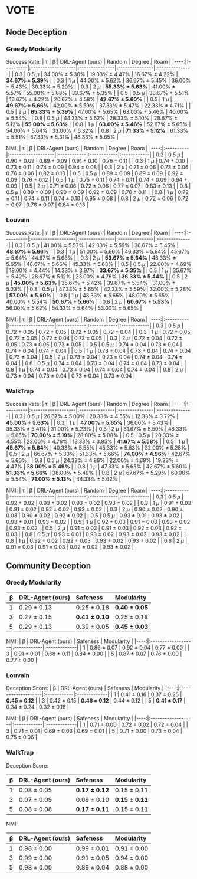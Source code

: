 # VOTE

## Node Deception

### Greedy Modularity

Success Rate:
|   τ | β         | DRL-Agent (ours)   | Random         | Degree         | Roam           |
|----:|:----------|:-------------------|:---------------|:---------------|:---------------|
| 0.3 | 0.5 $\mu$ | 34.00% ± 5.36%     | 19.33% ± 4.47% | 16.67% ± 4.22% | **34.67% ± 5.39%** |
| 0.3 | 1 $\mu$   | 44.00% ± 5.62%     | 36.67% ± 5.45% | 36.00% ± 5.43% | 30.33% ± 5.20% |
| 0.3 | 2 $\mu$   | **55.33% ± 5.63%**     | 41.00% ± 5.57% | 55.00% ± 5.63% | 33.67% ± 5.35% |
| 0.5 | 0.5 $\mu$ | 38.67% ± 5.51%     | 16.67% ± 4.22% | 20.67% ± 4.58% | **42.67% ± 5.60%** |
| 0.5 | 1 $\mu$   | **49.67% ± 5.66%**     | 42.00% ± 5.59% | 37.33% ± 5.47% | 22.33% ± 4.71% |
| 0.5 | 2 $\mu$   | **65.33% ± 5.39%**     | 47.00% ± 5.65% | 63.00% ± 5.46% | 40.00% ± 5.54% |
| 0.8 | 0.5 $\mu$ | 44.33% ± 5.62%     | 28.33% ± 5.10% | 28.67% ± 5.12% | **55.00% ± 5.63%** |
| 0.8 | 1 $\mu$   | **63.00% ± 5.46%**     | 52.67% ± 5.65% | 54.00% ± 5.64% | 33.00% ± 5.32% |
| 0.8 | 2 $\mu$   | **71.33% ± 5.12%**     | 61.33% ± 5.51% | 67.33% ± 5.31% | 48.33% ± 5.65% |


NMI:
|   τ | β         | DRL-Agent (ours)   | Random      | Degree      | Roam        |
|----:|:----------|:-------------------|:------------|:------------|:------------|
| 0.3 | 0.5 $\mu$ | 0.90 ± 0.09        | 0.89 ± 0.09 | 0.91 ± 0.10 | 0.76 ± 0.11 |
| 0.3 | 1 $\mu$   | 0.74 ± 0.10        | 0.73 ± 0.11 | 0.74 ± 0.09 | 0.94 ± 0.08 |
| 0.3 | 2 $\mu$   | 0.71 ± 0.06        | 0.73 ± 0.06 | 0.76 ± 0.06 | 0.82 ± 0.13 |
| 0.5 | 0.5 $\mu$ | 0.89 ± 0.09        | 0.89 ± 0.09 | 0.92 ± 0.09 | 0.76 ± 0.12 |
| 0.5 | 1 $\mu$   | 0.75 ± 0.11        | 0.74 ± 0.11 | 0.74 ± 0.09 | 0.94 ± 0.09 |
| 0.5 | 2 $\mu$   | 0.71 ± 0.06        | 0.72 ± 0.06 | 0.77 ± 0.07 | 0.83 ± 0.13 |
| 0.8 | 0.5 $\mu$ | 0.89 ± 0.09        | 0.90 ± 0.09 | 0.92 ± 0.09 | 0.76 ± 0.11 |
| 0.8 | 1 $\mu$   | 0.72 ± 0.11        | 0.74 ± 0.11 | 0.74 ± 0.10 | 0.95 ± 0.08 |
| 0.8 | 2 $\mu$   | 0.72 ± 0.06        | 0.72 ± 0.07 | 0.76 ± 0.07 | 0.84 ± 0.13 |

### Louvain

Success Rate:
|   τ | β         | DRL-Agent (ours)   | Random         | Degree         | Roam           |
|----:|:----------|:-------------------|:---------------|:---------------|:---------------|
| 0.3 | 0.5 $\mu$ | 41.00% ± 5.57%     | 42.33% ± 5.59% | 36.67% ± 5.45% | **48.67% ± 5.66%** |
| 0.3 | 1 $\mu$   | 51.00% ± 5.66%     | 46.33% ± 5.64% | 45.67% ± 5.64% | 44.67% ± 5.63% |
| 0.3 | 2 $\mu$   | **53.67% ± 5.64%**     | 48.33% ± 5.65% | 48.67% ± 5.66% | 45.33% ± 5.63% |
| 0.5 | 0.5 $\mu$ | 22.00% ± 4.69%     | 19.00% ± 4.44% | 14.33% ± 3.97% | **33.67% ± 5.35%** |
| 0.5 | 1 $\mu$   | 35.67% ± 5.42%     | 28.67% ± 5.12% | 23.00% ± 4.76% | **36.33% ± 5.44%** |
| 0.5 | 2 $\mu$   | **45.00% ± 5.63%**     | 35.67% ± 5.42% | 39.67% ± 5.54% | 31.00% ± 5.23% |
| 0.8 | 0.5 $\mu$ | 47.33% ± 5.65%     | 42.33% ± 5.59% | 32.00% ± 5.28% | **57.00% ± 5.60%** |
| 0.8 | 1 $\mu$   | 48.33% ± 5.65%     | 48.00% ± 5.65% | 40.00% ± 5.54% | **50.67% ± 5.66%** |
| 0.8 | 2 $\mu$   | **60.67% ± 5.53%**     | 56.00% ± 5.62% | 54.33% ± 5.64% | 53.00% ± 5.65% |


NMI:
|   τ | β         | DRL-Agent (ours)   | Random      | Degree      | Roam        |
|----:|:----------|:-------------------|:------------|:------------|:------------|
| 0.3 | 0.5 $\mu$ | 0.72 ± 0.05        | 0.72 ± 0.05 | 0.72 ± 0.05 | 0.72 ± 0.04 |
| 0.3 | 1 $\mu$   | 0.72 ± 0.05        | 0.72 ± 0.05 | 0.72 ± 0.04 | 0.73 ± 0.05 |
| 0.3 | 2 $\mu$   | 0.72 ± 0.04        | 0.72 ± 0.05 | 0.73 ± 0.05 | 0.73 ± 0.05 |
| 0.5 | 0.5 $\mu$ | 0.74 ± 0.04        | 0.73 ± 0.04 | 0.74 ± 0.04 | 0.74 ± 0.04 |
| 0.5 | 1 $\mu$   | 0.73 ± 0.04        | 0.73 ± 0.04 | 0.74 ± 0.04 | 0.73 ± 0.04 |
| 0.5 | 2 $\mu$   | 0.73 ± 0.04        | 0.73 ± 0.04 | 0.74 ± 0.04 | 0.74 ± 0.04 |
| 0.8 | 0.5 $\mu$ | 0.74 ± 0.04        | 0.73 ± 0.04 | 0.74 ± 0.04 | 0.73 ± 0.04 |
| 0.8 | 1 $\mu$   | 0.74 ± 0.04        | 0.73 ± 0.04 | 0.74 ± 0.04 | 0.74 ± 0.04 |
| 0.8 | 2 $\mu$   | 0.73 ± 0.04        | 0.73 ± 0.04 | 0.73 ± 0.04 | 0.73 ± 0.04 |

### WalkTrap

Success Rate:
|   τ | β         | DRL-Agent (ours)   | Random         | Degree         | Roam           |
|----:|:----------|:-------------------|:---------------|:---------------|:---------------|
| 0.3 | 0.5 $\mu$ | 26.67% ± 5.00%     | 20.33% ± 4.55% | 12.33% ± 3.72% | **45.00% ± 5.63%** |
| 0.3 | 1 $\mu$   | **47.00% ± 5.65%**     | 36.00% ± 5.43% | 35.33% ± 5.41% | 31.00% ± 5.23% |
| 0.3 | 2 $\mu$   | 61.67% ± 5.50%     | 48.33% ± 5.65% | **70.00% ± 5.19%** | 28.00% ± 5.08% |
| 0.5 | 0.5 $\mu$ | 20.33% ± 4.55%     | 23.00% ± 4.76% | 13.33% ± 3.85% | **41.67% ± 5.58%** |
| 0.5 | 1 $\mu$   | **45.67% ± 5.64%**     | 40.33% ± 5.55% | 45.33% ± 5.63% | 32.00% ± 5.28% |
| 0.5 | 2 $\mu$   | 66.67% ± 5.33%     | 51.33% ± 5.66% | **74.00% ± 4.96%** | 42.67% ± 5.60% |
| 0.8 | 0.5 $\mu$ | 24.33% ± 4.86%     | 22.00% ± 4.69% | 19.33% ± 4.47% | 3**8.00% ± 5.49%** |
| 0.8 | 1 $\mu$   | 47.33% ± 5.65%     | 42.67% ± 5.60% | **51.33% ± 5.66%** | 38.00% ± 5.49% |
| 0.8 | 2 $\mu$   | 67.67% ± 5.29%     | 60.00% ± 5.54% | **71.00% ± 5.13%** | 44.33% ± 5.62% |


NMI:
|   τ | β         | DRL-Agent (ours)   | Random      | Degree      | Roam        |
|----:|:----------|:-------------------|:------------|:------------|:------------|
| 0.3 | 0.5 $\mu$ | 0.92 ± 0.02        | 0.93 ± 0.02 | 0.93 ± 0.02 | 0.93 ± 0.02 |
| 0.3 | 1 $\mu$   | 0.91 ± 0.03        | 0.91 ± 0.02 | 0.92 ± 0.02 | 0.93 ± 0.02 |
| 0.3 | 2 $\mu$   | 0.90 ± 0.02        | 0.90 ± 0.03 | 0.90 ± 0.02 | 0.92 ± 0.02 |
| 0.5 | 0.5 $\mu$ | 0.93 ± 0.01        | 0.93 ± 0.02 | 0.93 ± 0.01 | 0.93 ± 0.02 |
| 0.5 | 1 $\mu$   | 0.92 ± 0.03        | 0.91 ± 0.03 | 0.93 ± 0.02 | 0.93 ± 0.02 |
| 0.5 | 2 $\mu$   | 0.91 ± 0.03        | 0.91 ± 0.03 | 0.92 ± 0.03 | 0.92 ± 0.03 |
| 0.8 | 0.5 $\mu$ | 0.93 ± 0.01        | 0.93 ± 0.02 | 0.93 ± 0.03 | 0.93 ± 0.02 |
| 0.8 | 1 $\mu$   | 0.92 ± 0.02        | 0.92 ± 0.03 | 0.93 ± 0.02 | 0.93 ± 0.02 |
| 0.8 | 2 $\mu$   | 0.91 ± 0.03        | 0.91 ± 0.03 | 0.92 ± 0.02 | 0.93 ± 0.02 |

## Community Deception

### Greedy Modularity

|   β | DRL-Agent (ours)   | Safeness    | Modularity   |
|----:|:-------------------|:------------|:-------------|
|   1 | 0.29 ± 0.13        | 0.25 ± 0.18 | **0.40 ± 0.05**  |
|   3 | 0.27 ± 0.15        | **0.41 ± 0.10** | 0.25 ± 0.18  |
|   5 | 0.29 ± 0.13        | 0.39 ± 0.05 | **0.45 ± 0.03**  |


NMI:
|   β | DRL-Agent (ours)   | Safeness    | Modularity   |
|----:|:-------------------|:------------|:-------------|
|   1 | 0.86 ± 0.07        | 0.92 ± 0.04 | 0.77 ± 0.00  |
|   3 | 0.91 ± 0.01        | 0.68 ± 0.11 | 0.84 ± 0.00  |
|   5 | 0.87 ± 0.07        | 0.76 ± 0.00 | 0.77 ± 0.00  |

### Louvain

Deception Score:
|   β | DRL-Agent (ours)   | Safeness    | Modularity   |
|----:|:-------------------|:------------|:-------------|
|   1 | 0.41 ± 0.16        | 0.37 ± 0.25 | **0.45 ± 0.12**  |
|   3 | 0.42 ± 0.15        | **0.46 ± 0.12** | 0.44 ± 0.12  |
|   5 | **0.41 ± 0.17**        | 0.34 ± 0.24 | 0.32 ± 0.18  |


NMI:
|   β | DRL-Agent (ours)   | Safeness    | Modularity   |
|----:|:-------------------|:------------|:-------------|
|   1 | 0.71 ± 0.00        | 0.72 ± 0.02 | 0.72 ± 0.04  |
|   3 | 0.71 ± 0.01        | 0.69 ± 0.03 | 0.69 ± 0.01  |
|   5 | 0.71 ± 0.00        | 0.73 ± 0.04 | 0.75 ± 0.06  |

### WalkTrap

Deception Score:

|   β | DRL-Agent (ours)   | Safeness    | Modularity   |
|----:|:-------------------|:------------|:-------------|
|   1 | 0.08 ± 0.05        | **0.17 ± 0.12** | 0.15 ± 0.11  |
|   3 | 0.07 ± 0.09        | 0.09 ± 0.10 | **0.15 ± 0.11**  |
|   5 | 0.08 ± 0.08        | **0.17 ± 0.11** | 0.15 ± 0.11  |


NMI:

|   β | DRL-Agent (ours)   | Safeness    | Modularity   |
|----:|:-------------------|:------------|:-------------|
|   1 | 0.98 ± 0.00        | 0.99 ± 0.01 | 0.91 ± 0.00  |
|   3 | 0.99 ± 0.00        | 0.91 ± 0.05 | 0.94 ± 0.00  |
|   5 | 0.98 ± 0.00        | 0.89 ± 0.04 | 0.88 ± 0.00  |